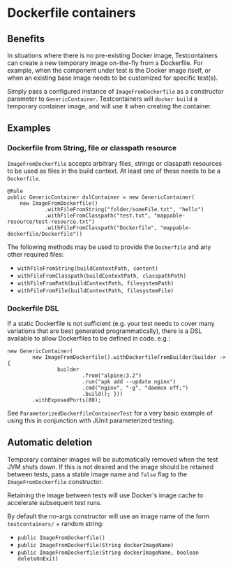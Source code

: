 # Dockerfile containers

## Benefits

In situations where there is no pre-existing Docker image, Testcontainers can create a new temporary image on-the-fly
from a Dockerfile. For example, when the component under test is the Docker image itself, or when an existing base
image needs to be customized for specific test(s).

Simply pass a configured instance of `ImageFromDockerfile` as a constructor parameter to `GenericContainer`.
Testcontainers will `docker build` a temporary container image, and will use it when creating the container.


## Examples

### Dockerfile from String, file or classpath resource

`ImageFromDockerfile` accepts arbitrary files, strings or classpath resources to be used as files in the build context.
At least one of these needs to be a `Dockerfile`.

    @Rule
    public GenericContainer dslContainer = new GenericContainer(
        new ImageFromDockerfile()
                .withFileFromString("folder/someFile.txt", "hello")
                .withFileFromClasspath("test.txt", "mappable-resource/test-resource.txt")
                .withFileFromClasspath("Dockerfile", "mappable-dockerfile/Dockerfile"))

The following methods may be used to provide the `Dockerfile` and any other required files:

* `withFileFromString(buildContextPath, content)`
* `withFileFromClasspath(buildContextPath, classpathPath)`
* `withFileFromPath(buildContextPath, filesystemPath)`
* `withFileFromFile(buildContextPath, filesystemFile)`

### Dockerfile DSL

If a static Dockerfile is not sufficient (e.g. your test needs to cover many variations that are best generated
programmatically), there is a DSL available to allow Dockerfiles to be defined in code. e.g.:

    new GenericContainer(
            new ImageFromDockerfile().withDockerfileFromBuilder(builder -> {
                    builder
                            .from("alpine:3.2")
                            .run("apk add --update nginx")
                            .cmd("nginx", "-g", "daemon off;")
                            .build(); }))
            .withExposedPorts(80);

See `ParameterizedDockerfileContainerTest` for a very basic example of using this in conjunction with JUnit
parameterized testing.

## Automatic deletion

Temporary container images will be automatically removed when the test JVM shuts down. If this is not desired and
the image should be retained between tests, pass a stable image name and `false` flag to the `ImageFromDockerfile`
constructor.

Retaining the image between tests will use Docker's image cache to accelerate subsequent test runs.

By default the no-args constructor will use an image name of the form `testcontainers/` + random string:

* `public ImageFromDockerfile()`
* `public ImageFromDockerfile(String dockerImageName)`
* `public ImageFromDockerfile(String dockerImageName, boolean deleteOnExit)`